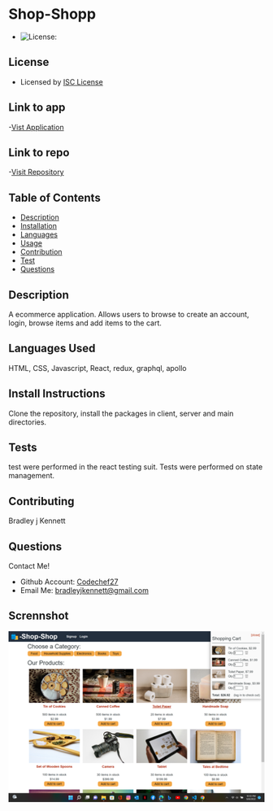 

  # Shop-Shopp

  * ![License:](https://img.shields.io/badge/license-ISC-success)
  
  ## License 

   * Licensed by [ISC License](https://choosealicense.com/licenses/isc/)

  ## Link to app

  -[Vist Application](https://shop-shopp-redux.herokuapp.com/) 

  ## Link to repo

  -[Visit Repository](https://github.com/Codechef27/shop-shopp)

  ## Table of Contents

  - [Description](#description)
  - [Installation](#install-instructions)
  - [Languages](#languages-used)
  - [Usage](#usage)
  - [Contribution](#contributing)
  - [Test](#test)
  - [Questions](#questions)

  ## Description

  A ecommerce application. Allows users to browse to create an account, login, browse items and add items to the cart. 

  ## Languages Used

  HTML, CSS, Javascript, React, redux, graphql, apollo

  ## Install Instructions

  Clone the repository, install the packages in client, server and main directories. 

  ## Tests

  test were performed in the react testing suit. Tests were performed on state management. 

  ## Contributing

  Bradley j Kennett

  ## Questions

  Contact Me!

  * Github Account:  [Codechef27](https://github.com/Codechef27)
  * Email Me:  bradleyjkennett@gmail.com

  ## Scrennshot

  ![image](./client/src/assets/shopimg.png)

